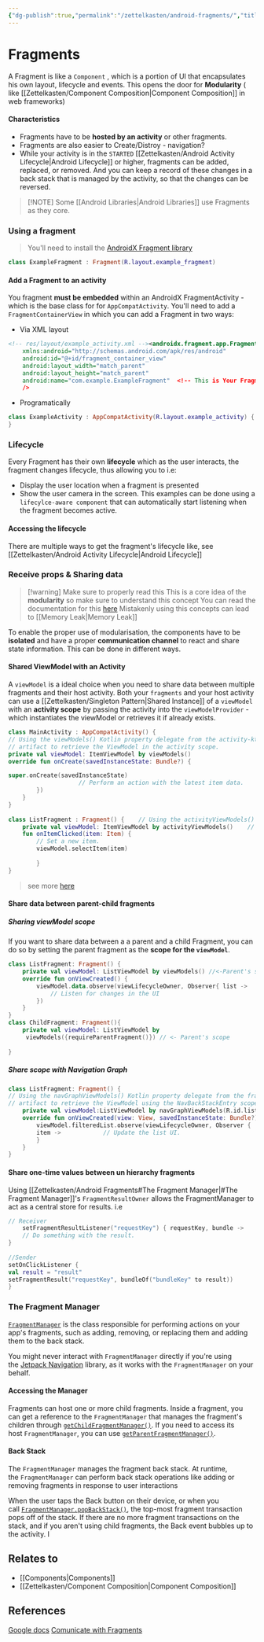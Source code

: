 ```yaml
---
{"dg-publish":true,"permalink":"/zettelkasten/android-fragments/","title":"Fragments","tags":["status/todo","core/tech/android"],"created":"2023-10-11T17:40:12.580+01:00"}
---
```



# Fragments


A Fragment is like a `Component` , which is a portion of UI that encapsulates his own layout, lifecycle and events. This opens the door for **Modularity** ( like [[Zettelkasten/Component Composition\|Component Composition]] in web frameworks)

#### Characteristics
- Fragments have to be **hosted by an activity** or other fragments. 
- Fragments are also easier to Create/Distroy - navigation?
- While your activity is in the `STARTED` [[Zettelkasten/Android Activity Lifecycle\|Android Lifecycle]] or higher, fragments can be added, replaced, or removed. And you can keep a record of these changes in a back stack that is managed by the activity, so that the changes can be reversed.


> [!NOTE] Some [[Android Libraries\|Android Libraries]] use Fragments as they core.


### Using a fragment
> You'll need to install the [AndroidX Fragment library](https://developer.android.com/jetpack/androidx/releases/fragment) 

```kotlin
class ExampleFragment : Fragment(R.layout.example_fragment)
```
#### Add a Fragment to an activity

You fragment **must be embedded** within an AndroidX FragmentActivity - which is the base class for for `AppCompatActivity`. You'll need to add a `FragmentContainerView` in which you can add a Fragment in two ways:

- Via XML layout
```xml
<!-- res/layout/example_activity.xml --><androidx.fragment.app.FragmentContainerView
	xmlns:android="http://schemas.android.com/apk/res/android" 
	android:id="@+id/fragment_container_view"   
	android:layout_width="match_parent"   
	android:layout_height="match_parent" 
	android:name="com.example.ExampleFragment"  <!-- This is Your Fragment -->
	/>
```

- Programatically
```kotlin
class ExampleActivity : AppCompatActivity(R.layout.example_activity) {    override fun onCreate(savedInstanceState: Bundle?) {        super.onCreate(savedInstanceState)        if (savedInstanceState == null) {            supportFragmentManager.commit {                setReorderingAllowed(true)                add<ExampleFragment>(R.id.fragment_container_view)            }        }    }  
}
```




### Lifecycle
Every Fragment has their own **lifecycle**  which as the user interacts, the fragment changes lifecycle, thus allowing you to i.e:
- Display the user location when a fragment is presented
- Show the user camera in the screen.
This examples can be done using a `lifecylce-aware component` that can automatically start listening when the fragment becomes active.

#### Accessing the lifecycle
There are multiple ways to get the fragment's lifecycle like, see [[Zettelkasten/Android Activity Lifecycle\|Android Lifecycle]]



### Receive props & Sharing data

> [!warning] Make sure to properly read this
> This is a core idea of the **modularity** so make sure to understand this concept
> You can read the documentation for this [here](https://developer.android.com/guide/fragments/communicate)
> Mistakenly using this concepts can lead to [[Memory Leak\|Memory Leak]]

To enable the proper use of modularisation, the components have to be **isolated** and have a proper **communication channel** to react and share state information. This can be done in different ways.

#### Shared ViewModel with an Activity

A `viewModel` is a ideal choice when you need to share data between multiple fragments and their host activity.
Both your `fragments` and your host activity can use a [[Zettelkasten/Singleton Pattern\|Shared Instance]] of a `viewModel` with an **activity  scope** by passing the activity into the `viewModelProvider` - which instantiates the viewModel or retrieves it if already exists.


```kotlin
class MainActivity : AppCompatActivity() {
// Using the viewModels() Kotlin property delegate from the activity-ktx 
// artifact to retrieve the ViewModel in the activity scope.    
private val viewModel: ItemViewModel by viewModels()
override fun onCreate(savedInstanceState: Bundle?) {        

super.onCreate(savedInstanceState)
		            // Perform an action with the latest item data.
		}) 
	}  
}  
  
class ListFragment : Fragment() {    // Using the activityViewModels() Kotlin property delegate from the    // fragment-ktx artifact to retrieve the ViewModel in the activity scope.
	private val viewModel: ItemViewModel by activityViewModels()    // Called when the item is clicked.    
	fun onItemClicked(item: Item) {
		// Set a new item.
		viewModel.selectItem(item)
		
		}  
}
```

> see more [here](https://developer.android.com/guide/fragments/communicate#host-activity)

#### Share data between parent-child fragments
##### Sharing viewModel scope
If you want to share data between a a parent and a child Fragment, you can do so by setting the parent fragment as the **scope for the `viewModel`**.
```kotlin
class ListFragment: Fragment() {
	private val viewModel: ListViewModel by viewModels() //<-Parent's scope
	override fun onViewCreated() {
		viewModel.data.observe(viewLifecycleOwner, Observer{ list ->
			// Listen for changes in the UI
		})
	}
}
class ChildFragment: Fragment(){
	private val viewModel: ListViewModel by
	 viewModels({requireParentFragment()}) // <- Parent's scope
	 
}
```

##### Share scope with Navigation Graph
```kotlin
class ListFragment: Fragment() {    
// Using the navGraphViewModels() Kotlin property delegate from the fragment-ktx
// artifact to retrieve the ViewModel using the NavBackStackEntry scope.  // R.id.list_fragment == the destination id of the ListFragment destination (Parent)
	private val viewModel:ListViewModel by navGraphViewModels(R.id.list_fragment)
	override fun onViewCreated(view: View, savedInstanceState: Bundle?) { 
		viewModel.filteredList.observe(viewLifecycleOwner, Observer { 
		item ->            // Update the list UI.
		}
	}  
}
```


#### Share one-time values between un hierarchy fragments

Using  [[Zettelkasten/Android Fragments#The Fragment Manager\|#The Fragment Manager]]'s `FragmentResultOwner` allows the FragmentManager to act as a central store for results. i.e
```kotlin
// Receiver
	setFragmentResultListener("requestKey") { requestKey, bundle ->        	val result = bundle.getString("bundleKey")
	// Do something with the result.    
}
	
//Sender
setOnClickListener {    
val result = "result"
setFragmentResult("requestKey", bundleOf("bundleKey" to result))  
}
```
### The Fragment Manager

[`FragmentManager`](https://developer.android.com/reference/androidx/fragment/app/FragmentManager) is the class responsible for performing actions on your app's fragments, such as adding, removing, or replacing them and adding them to the back stack.

You might never interact with `FragmentManager` directly if you're using the [Jetpack Navigation](https://developer.android.com/guide/navigation) library, as it works with the `FragmentManager` on your behalf.

#### Accessing the Manager
Fragments can host one or more child fragments. Inside a fragment, you can get a reference to the `FragmentManager` that manages the fragment's children through [`getChildFragmentManager()`](https://developer.android.com/reference/androidx/fragment/app/Fragment#getChildFragmentManager()). If you need to access its host `FragmentManager`, you can use [`getParentFragmentManager()`](https://developer.android.com/reference/androidx/fragment/app/Fragment#getParentFragmentManager()).

#### Back Stack
The `FragmentManager` manages the fragment back stack. At runtime, the `FragmentManager` can perform back stack operations like adding or removing fragments in response to user interactions

When the user taps the Back button on their device, or when you call [`FragmentManager.popBackStack()`](https://developer.android.com/reference/androidx/fragment/app/FragmentManager#popBackStack()), the top-most fragment transaction pops off of the stack. If there are no more fragment transactions on the stack, and if you aren't using child fragments, the Back event bubbles up to the activity. I

## Relates to
- [[Components\|Components]]
- [[Zettelkasten/Component Composition\|Component Composition]]
## References

[Google docs](https://developer.android.com/guide/fragments/fragmentmanager)
[Comunicate with Fragments](https://developer.android.com/guide/fragments/communicate#pass-between-fragments)